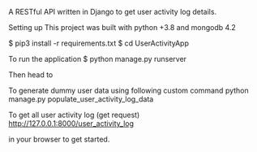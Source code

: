A RESTful API written in Django to get user activity log details.

Setting up
This project was built with python +3.8 and mongodb 4.2

$ pip3 install -r requirements.txt $ 
cd UserActivityApp

To run the application
$ python manage.py runserver

Then head to

To generate dummy user data using following custom command
python manage.py populate_user_activity_log_data

To get all user activity log (get request)
http://127.0.0.1:8000/user_activity_log

in your browser to get started.